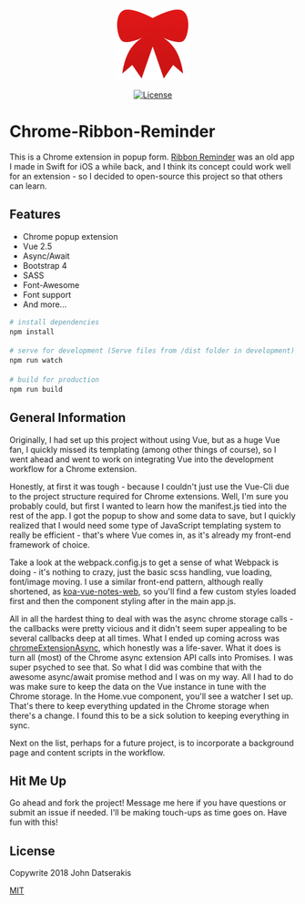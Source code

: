<p align="center"><a href="https://github.com/johndatserakis/chrome-ribbon-reminder" target="_blank"><img width="128" src="./src/icons/ribbon.png"></a></p>

<p align="center">
  <a href="http://opensource.org/licenses/MIT"><img src="https://img.shields.io/badge/license-MIT-blue.svg" alt="License"></a>
</p>

# Chrome-Ribbon-Reminder

This is a Chrome extension in popup form. [Ribbon Reminder](https://github.com/johndatserakis/RibbonReminder) was an old app I made in Swift for iOS a while back, and I think its concept could work well for an extension - so I decided to open-source this project so that others can learn.

## Features
- Chrome popup extension
- Vue 2.5
- Async/Await
- Bootstrap 4
- SASS
- Font-Awesome
- Font support
- And more...

``` bash
# install dependencies
npm install

# serve for development (Serve files from /dist folder in development)
npm run watch

# build for production
npm run build
```

## General Information

Originally, I had set up this project without using Vue, but as a huge Vue fan, I quickly missed its templating (among other things of course), so I went ahead and went to work on integrating Vue into the development workflow for a Chrome extension.

Honestly, at first it was tough - because I couldn't just use the Vue-Cli due to the project structure required for Chrome extensions. Well, I'm sure you probably could, but first I wanted to learn how the manifest.js tied into the rest of the app. I got the popup to show and some data to save, but I quickly realized that I would need some type of JavaScript templating system to really be efficient - that's where Vue comes in, as it's already my front-end framework of choice.

Take a look at the webpack.config.js to get a sense of what Webpack is doing - it's nothing to crazy, just the basic scss handling, vue loading, font/image moving. I use a similar front-end pattern, although really shortened, as [koa-vue-notes-web](https://github.com/johndatserakis/koa-vue-notes-web), so you'll find a few custom styles loaded first and then the component styling after in the main app.js.

All in all the hardest thing to deal with was the async chrome storage calls - the callbacks were pretty vicious and it didn't seem super appealing to be several callbacks deep at all times. What I ended up coming across was [chromeExtensionAsync](https://github.com/KeithHenry/chromeExtensionAsync), which honestly was a life-saver. What it does is turn all (most) of the Chrome async extension API calls into Promises. I was super psyched to see that. So what I did was combine that with the awesome async/await promise method and I was on my way. All I had to do was make sure to keep the data on the Vue instance in tune with the Chrome storage. In the Home.vue component, you'll see a watcher I set up. That's there to keep everything updated in the Chrome storage when there's a change. I found this to be a sick solution to keeping everything in sync.

Next on the list, perhaps for a future project, is to incorporate a background page and content scripts in the workflow.

## Hit Me Up

Go ahead and fork the project! Message me here if you have questions or submit an issue if needed. I'll be making touch-ups as time goes on. Have fun with this!

## License

Copywrite 2018 John Datserakis

[MIT](http://opensource.org/licenses/MIT)